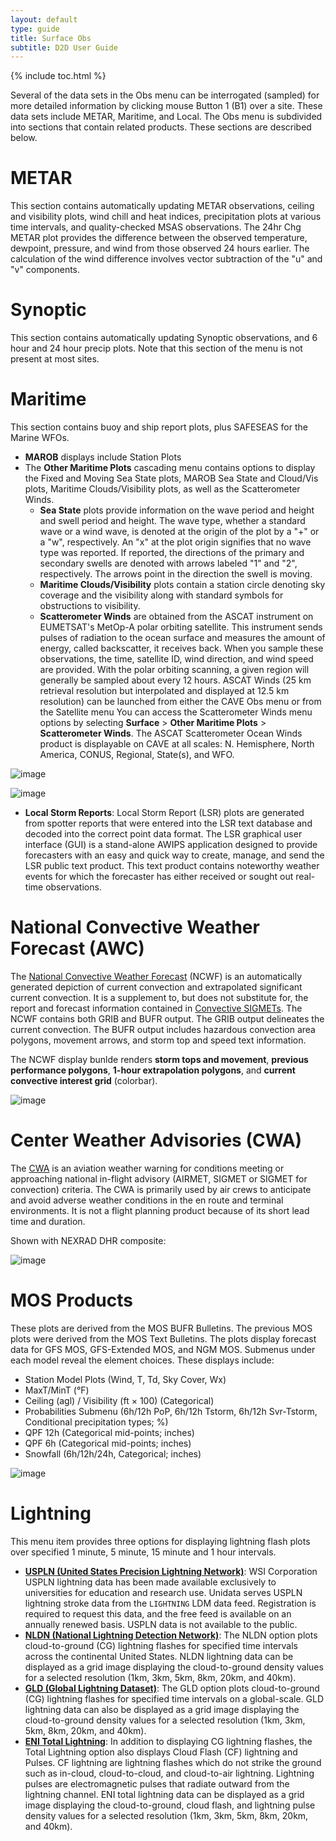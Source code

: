 ```yaml
---
layout: default
type: guide
title: Surface Obs
subtitle: D2D User Guide
---
```


{% include toc.html %}

Several of the data sets in the Obs menu can be interrogated (sampled) for more detailed information by clicking mouse Button 1 (B1) over a site. These data sets include METAR, Maritime, and Local. The Obs menu is subdivided into sections that contain related products. These sections are described below.

# METAR

This section contains automatically updating METAR observations, ceiling and visibility plots, wind chill and heat indices, precipitation plots at various time intervals, and quality-checked MSAS observations. The 24hr Chg METAR plot provides the difference between the observed temperature, dewpoint, pressure, and wind from those observed 24 hours earlier. The calculation of the wind difference involves vector subtraction of the "u" and "v" components.

# Synoptic

This section contains automatically updating Synoptic observations, and 6 hour and 24 hour precip plots. Note that this section of the menu is not present at most sites.

# Maritime

This section contains buoy and ship report plots, plus SAFESEAS for the Marine WFOs.

* **MAROB** displays include Station Plots
* The **Other Maritime Plots** cascading menu contains options to display the Fixed and Moving Sea State plots, MAROB Sea State and Cloud/Vis plots, Maritime Clouds/Visibility plots, as well as the Scatterometer Winds.
	* **Sea State** plots provide information on the wave period and height and swell period and height. The wave type, whether a standard wave or a wind wave, is denoted at the origin of the plot by a "+" or a "w", respectively. An "x" at the plot origin signifies that no wave type was reported. If reported, the directions of the primary and secondary swells are denoted with arrows labeled "1" and "2", respectively. The arrows point in the direction the swell is moving.
	* **Maritime Clouds/Visibility** plots contain a station circle denoting sky coverage and the visibility along with standard symbols for obstructions to visibility.
	* **Scatterometer Winds** are obtained from the ASCAT instrument on EUMETSAT's MetOp-A polar orbiting satellite. This instrument sends pulses of radiation to the ocean surface and measures the amount of energy, called backscatter, it receives back. When you sample these observations, the time, satellite ID, wind direction, and wind speed are provided. With the polar orbiting scanning, a given region will generally be sampled about every 12 hours. ASCAT Winds (25 km retrieval resolution but interpolated and displayed at 12.5 km resolution) can be launched from either the CAVE Obs menu or from the Satellite menu You can access the Scatterometer Winds menu options by selecting **Surface** > **Other Maritime Plots** > **Scatterometer Winds**. The ASCAT Scatterometer Ocean Winds product is displayable on CAVE at all scales: N. Hemisphere, North America, CONUS, Regional, State(s), and WFO.


![image](../images/Rathudf.png)

![image](../images/s7YS0cg.png)

* **Local Storm Reports**: Local Storm Report (LSR) plots are generated from spotter reports
that were entered into the LSR text database and decoded into the correct point data format. The LSR graphical user interface (GUI) is a stand-alone AWIPS application designed to provide forecasters with an easy and quick way to create, manage, and send the LSR public text product. This text product contains noteworthy weather events for which the forecaster has either received or sought out real-time observations.



# National Convective Weather Forecast (AWC)

The [National Convective Weather Forecast](https://www.aviationweather.gov/products/ncwf/) (NCWF) is an automatically generated depiction of current convection and extrapolated significant current convection.  It is a supplement to, but does not substitute for, the report and forecast information contained in [Convective SIGMETs](). The NCWF contains both GRIB and BUFR output. The GRIB output delineates the current convection. The BUFR output includes hazardous convection area polygons, movement arrows, and storm top and speed text information.

The NCWF display bunlde renders **storm tops and movement**, **previous performance polygons**, **1-hour extrapolation polygons**, and **current convective interest grid** (colorbar).

![image](../images/JwRbQMl.png)

# Center Weather Advisories (CWA)

The [CWA](https://aviationweather.gov/cwamis/help) is an aviation weather warning for conditions meeting or approaching national in-flight advisory (AIRMET, SIGMET or SIGMET for convection) criteria. The CWA is primarily used by air crews to anticipate and avoid adverse weather conditions in the en route and terminal environments. It is not a flight planning product because of its short lead time and duration.

Shown with NEXRAD DHR composite:

![image](../images/II5BIKb.png)

# MOS Products

These plots are derived from the MOS BUFR Bulletins. The previous MOS plots were derived from the MOS Text Bulletins. The plots display forecast data for GFS MOS, GFS-Extended MOS, and NGM MOS. Submenus under each model reveal the element choices. These displays include:

* Station Model Plots (Wind, T, Td, Sky Cover, Wx)
* MaxT/MinT (°F)
* Ceiling (agl) / Visibility (ft × 100) (Categorical)
* Probabilities Submenu (6h/12h PoP, 6h/12h Tstorm, 6h/12h Svr-Tstorm, Conditional precipitation types; %)
* QPF 12h (Categorical mid-points; inches)
* QPF 6h (Categorical mid-points; inches)
* Snowfall (6h/12h/24h, Categorical; inches)

![image](../images/cpXcdBh.png)


# Lightning

This menu item provides three options for displaying lightning flash plots over specified 1 minute, 5 minute, 15 minute and 1 hour intervals.

* **[USPLN (United States Precision Lightning Network)](http://www.unidata.ucar.edu/data/lightning/uspln.html)**: WSI Corporation USPLN lightning data has been made available exclusively to universities for education and research use.  Unidata serves USPLN lightning stroke data from the `LIGHTNING` LDM data feed. Registration is required to request this data, and the free feed is available on an annually renewed basis. USPLN data is not available to the public.
* **[NLDN (National Lightning Detection Network)](http://www.vaisala.com/en/products/thunderstormandlightningdetectionsystems/Pages/NLDN.aspx)**: The NLDN option plots cloud-to-ground (CG) lightning flashes for specified time intervals across the continental United States. NLDN lightning data can be displayed as a grid image displaying the cloud-to-ground density values for a selected resolution (1km, 3km, 5km, 8km, 20km, and 40km).
* **[GLD (Global Lightning Dataset)](http://www.vaisala.com/en/products/thunderstormandlightningdetectionsystems/Pages/GLD360.aspx)**: The GLD option plots cloud-to-ground (CG) lightning flashes for specified time intervals on a global-scale. GLD lightning data can also be displayed as a grid image displaying the cloud-to-ground density values for a selected resolution (1km, 3km, 5km, 8km, 20km, and 40km).
* **[ENI Total Lightning](https://www.earthnetworks.com/networks/lightning/)**: In addition to displaying CG lightning flashes, the Total Lightning option also displays Cloud Flash (CF) lightning and Pulses. CF lightning are lightning flashes which do not strike the ground such as in-cloud, cloud-to-cloud, and cloud-to-air lightning. Lightning pulses are electromagnetic pulses that radiate outward from the lightning channel. ENI total lightning data can be displayed as a grid image displaying the cloud-to-ground, cloud flash, and lightning pulse density values for a selected resolution (1km, 3km, 5km, 8km, 20km, and 40km).
